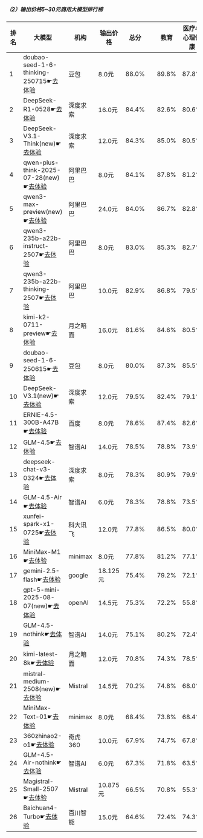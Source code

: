 ##### （2）输出价格5~30元商用大模型排行榜
|排名|大模型|机构|输出价格|总分| |教育|医疗与心理健康|金融|法律与行政公务|推理与数学计算|语言与指令遵从|
|---|-----|---|-------|---|-|---|-----------|----|-----------|------------|-----------|
|1|doubao-seed-1-6-thinking-250715☛[去体验](https://nonelinear.com/static/modelcompare.html?type=proprietary)|豆包|8.0元|88.0%| |        89.8%|87.8%|84.1%|        85.0%|90.0%|88.5%|
|2|DeepSeek-R1-0528☛[去体验](https://nonelinear.com/static/modelcompare.html?type=open-source)|深度求索|16.0元|84.4%| |        82.6%|80.6%|79.0%|        81.0%|88.5%|87.6%|
|3|DeepSeek-V3.1-Think(new)☛[去体验](https://nonelinear.com/static/modelcompare.html?type=open-source)|深度求索|12.0元|84.3%| |        85.0%|80.5%|82.8%|        82.0%|86.2%|85.9%|
|4|qwen-plus-think-2025-07-28(new)☛[去体验](https://nonelinear.com/static/modelcompare.html?type=proprietary)|阿里巴巴|8.0元|84.1%| |        87.8%|81.2%|83.0%|        78.7%|88.0%|82.9%|
|5|qwen3-max-preview(new)☛[去体验](https://nonelinear.com/static/modelcompare.html?type=proprietary)|阿里巴巴|24.0元|84.0%| |        86.7%|82.8%|85.1%|        77.0%|83.0%|87.2%|
|6|qwen3-235b-a22b-instruct-2507☛[去体验](https://nonelinear.com/static/modelcompare.html?type=open-source)|阿里巴巴|8.0元|83.0%| |        85.3%|82.7%|81.7%|        79.3%|81.0%|86.6%|
|7|qwen3-235b-a22b-thinking-2507☛[去体验](https://nonelinear.com/static/modelcompare.html?type=open-source)|阿里巴巴|10.0元|82.9%| |        86.8%|79.5%|79.6%|        78.3%|87.0%|82.6%|
|8|kimi-k2-0711-preview☛[去体验](https://nonelinear.com/static/modelcompare.html?type=open-source)|月之暗面|16.0元|81.6%| |        84.6%|80.5%|78.6%|        78.7%|77.1%|88.2%|
|9|doubao-seed-1-6-250615☛[去体验](https://nonelinear.com/static/modelcompare.html?type=proprietary)|豆包|8.0元|80.0%| |        87.3%|85.5%|82.0%|        82.7%|67.2%|84.1%|
|10|DeepSeek-V3.1(new)☛[去体验](https://nonelinear.com/static/modelcompare.html?type=open-source)|深度求索|12.0元|79.5%| |        82.4%|79.1%|78.5%|        74.7%|75.8%|84.9%|
|11|ERNIE-4.5-300B-A47B☛[去体验](https://nonelinear.com/static/modelcompare.html?type=open-source)|百度|8.0元|78.6%| |        87.4%|82.6%|78.9%|        73.2%|64.8%|88.5%|
|12|GLM-4.5☛[去体验](https://nonelinear.com/static/modelcompare.html?type=open-source)|智谱AI|14.0元|78.5%| |        78.8%|73.9%|76.9%|        72.7%|80.4%|82.7%|
|13|deepseek-chat-v3-0324☛[去体验](https://nonelinear.com/static/modelcompare.html?type=open-source)|深度求索|8.0元|78.3%| |        80.9%|79.9%|76.8%|        75.0%|74.1%|84.1%|
|14|GLM-4.5-Air☛[去体验](https://nonelinear.com/static/modelcompare.html?type=open-source)|智谱AI|6.0元|78.3%| |        78.8%|73.5%|71.3%|        69.7%|82.1%|84.4%|
|15|xunfei-spark-x1-0725☛[去体验](https://nonelinear.com/static/modelcompare.html?type=proprietary)|科大讯飞|12.0元|77.8%| |        86.5%|80.0%|75.1%|        80.2%|70.5%|83.7%|
|16|MiniMax-M1☛[去体验](https://nonelinear.com/static/modelcompare.html?type=open-source)|minimax|8.0元|77.8%| |        81.2%|77.1%|78.0%|        73.0%|78.7%|79.8%|
|17|gemini-2.5-flash☛[去体验](https://nonelinear.com/static/modelcompare.html?type=proprietary)|google|18.125元|75.4%| |        79.2%|72.1%|70.3%|        73.0%|77.1%|77.1%|
|18|gpt-5-mini-2025-08-07(new)☛[去体验](https://nonelinear.com/static/modelcompare.html?type=proprietary)|openAI|14.5元|75.3%| |        72.2%|55.8%|65.3%|        60.0%|89.9%|84.8%|
|19|GLM-4.5-nothink☛[去体验](https://nonelinear.com/static/modelcompare.html?type=open-source)|智谱AI|14.0元|75.1%| |        80.2%|72.4%|73.7%|        69.3%|70.6%|82.1%|
|20|kimi-latest-8k☛[去体验](https://nonelinear.com/static/modelcompare.html?type=proprietary)|月之暗面|12.0元|70.8%| |        74.3%|78.5%|73.7%|        62.0%|60.2%|75.0%|
|21|mistral-medium-2508(new)☛[去体验](https://nonelinear.com/static/modelcompare.html?type=proprietary)|Mistral|14.5元|70.2%| |        74.8%|68.0%|73.1%|        64.3%|62.3%|78.2%|
|22|MiniMax-Text-01☛[去体验](https://nonelinear.com/static/modelcompare.html?type=open-source)|minimax|8.0元|68.4%| |        73.8%|68.4%|69.2%|        65.7%|55.4%|79.8%|
|23|360zhinao2-o1☛[去体验](https://nonelinear.com/static/modelcompare.html?type=proprietary)|奇虎360|10.0元|67.9%| |        74.7%|67.8%|65.4%|        55.8%|67.1%|72.8%|
|24|GLM-4.5-Air-nothink☛[去体验](https://nonelinear.com/static/modelcompare.html?type=open-source)|智谱AI|6.0元|67.3%| |        71.8%|63.5%|68.8%|        52.3%|64.6%|76.4%|
|25|Magistral-Small-2507☛[去体验](https://nonelinear.com/static/modelcompare.html?type=open-source)|Mistral|10.875元|66.5%| |        70.8%|55.3%|55.9%|        53.3%|72.6%|75.7%|
|26|Baichuan4-Turbo☛[去体验](https://nonelinear.com/static/modelcompare.html?type=proprietary)|百川智能|15.0元|64.6%| |        72.4%|74.3%|70.1%|        56.5%|53.3%|68.5%|
